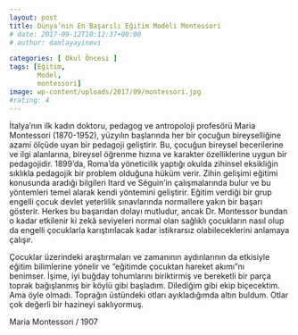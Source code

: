```yaml
---
layout: post
title: Dünya’nın En Başarılı Eğitim Modeli Montessori
# date: 2017-09-12T10:12:37+00:00
# author: damlayayinevi

categories: [ Okul Öncesi ]
tags: [Eğitim,
       Model,
       montessori]
image: wp-content/uploads/2017/09/montessori.jpg
#rating: 4
---
```

İtalya’nın ilk kadın doktoru, pedagog ve antropoloji profesörü Maria Montessori (1870-1952), yüzyılın başlarında her bir çocuğun bireyselliğine azami ölçüde uyan bir pedagoji geliştirir. Bu, çocuğun bireysel becerilerine ve ilgi alanlarına, bireysel öğrenme hızına ve karakter özelliklerine uygun bir pedagojidir. 1899’da, Roma’da yöneticilik yaptığı okulda zihinsel eksikliğin sıklıkla pedagojik bir problem olduğuna hüküm verir. Zihin gelişimi eğitimi konusunda aradığı bilgileri Itard ve Séguin’in çalışmalarında bulur ve bu yöntemleri temel alarak kendi yöntemini geliştirir. Eğitim verdiği bir grup engelli çocuk devlet yeterlilik sınavlarında normallere yakın bir başarı gösterir. Herkes bu başarıdan dolayı mutludur, ancak Dr. Montessor bundan o kadar etkilenir ki zekâ seviyeleri normal olan sağlıklı çocukların nasıl olup da engelli çocuklarla karıştırılacak kadar istikrarsız olabileceklerini anlamaya çalışır.

Çocuklar üzerindeki araştırmaları ve zamanının aydınlarının da etkisiyle eğitim bilimlerine yönelir ve “eğitimde çocuktan hareket akımı”nı benimser. İşime, iyi buğday tohumlarını biriktirmiş ve bereketli bir parça toprak bağışlanmış bir köylü gibi başladım. Dilediğim gibi ekip biçecektim. Ama öyle olmadı. Toprağın üstündeki otları ayıkladığımda altın buldum. Otlar çok değerli bir hazineyi saklıyormuş.

Maria Montessori / 1907
